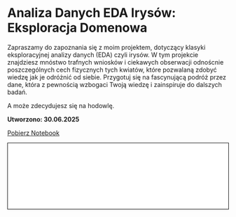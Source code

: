 # Analiza Danych EDA Irysów: Eksploracja Domenowa

Zapraszamy do zapoznania się z moim projektem, dotyczący klasyki eksploracyjnej analizy danych (EDA) czyli irysów. W tym projekcie znajdziesz mnóstwo trafnych wniosków i ciekawych obserwacji odnoścnie poszczególnych cech fizycznych tych kwiatów, które pozwalaną zdobyć wiedzę jak je odróżnić od siebie. Przygotuj się na fascynującą podróż przez dane, która z pewnością wzbogaci Twoją wiedzę i zainspiruje do dalszych badań.

A może zdecydujesz się na hodowlę.

**Utworzono: 30.06.2025**

<a href="iris.ipynb" download class="md-button md-button--primary">Pobierz Notebook</a>

<iframe
    id="content"
    src="iris.html"
    width="100%"
    style="border:1px solid black;overflow:hidden;"
></iframe>
<script>
function resizeIframeToFitContent(iframe) {
    iframe.style.height = (iframe.contentWindow.document.documentElement.scrollHeight + 50) + "px";
    iframe.contentDocument.body.style["overflow"] = 'hidden';
}
window.addEventListener('load', function() {
    var iframe = document.getElementById('content');
    resizeIframeToFitContent(iframe);
});
window.addEventListener('resize', function() {
    var iframe = document.getElementById('content');
    resizeIframeToFitContent(iframe);
});
</script>